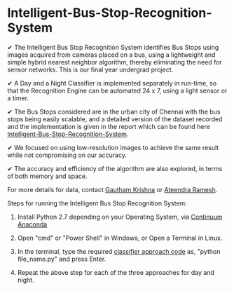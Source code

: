 # Intelligent-Bus-Stop-Recognition-System

✔ The Intelligent Bus Stop Recognition System identifies Bus Stops using images acquired from cameras placed on a bus,
using a lightweight and simple hybrid nearest neighbor algorithm, thereby eliminating the need for sensor networks. This
is our final year undergrad project.

✔ A Day and a Night Classifier is implemented separately in run-time, so that the Recognition Engine can be automated 
24 x 7, using a light sensor or a timer.

✔ The Bus Stops considered are in the urban city of Chennai with the bus stops being easily scalable, and a detailed version of the dataset recorded and the implementation is given in the report which can be found here [Intelligent-Bus-Stop-Recognition-System](https://github.com/gauthkris/Intelligent-Bus-Stop-Recognition-System/blob/master/Bus%20Stop%20Recognition%20System%20Report.pdf).

✔ We focused on using low-resolution images to achieve the same result while not compromising on our accuracy.

✔ The accuracy and efficiency of the algorithm are also explored, in terms of both memory and space.

For more details for data, contact [Gautham Krishna](https://www.linkedin.com/in/ggauthamkrishna) or [Ateendra Ramesh](https://www.linkedin.com/in/ateendra-ramesh-065b26142/).

  Steps for running the Intelligent Bus Stop Recognition System:

1. Install Python 2.7 depending on your Operating System, via [Continuum Anaconda](https://www.continuum.io/downloads)

2. Open "cmd" or "Power Shell" in Windows, or Open a Terminal in Linux.

3. In the terminal, type the required [classifier approach code](https://github.com/gauthkris/Intelligent-Bus-Stop-Recognition-System/tree/master/code) as, "python file_name.py" and press Enter.

4. Repeat the above step for each of the three approaches for day and night.
